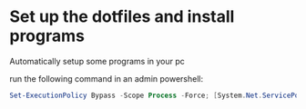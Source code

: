 # Set up the dotfiles and install programs

Automatically setup some programs in your pc

run the following command in an admin powershell:

```powershell
Set-ExecutionPolicy Bypass -Scope Process -Force; [System.Net.ServicePointManager]::SecurityProtocol = [System.Net.ServicePointManager]::SecurityProtocol -bor 3072; Invoke-Expression ((New-Object System.Net.WebClient).DownloadString('https://raw.githubusercontent.com/ArthurMartelli/.dotfiles/main/main.ps1'))
```
